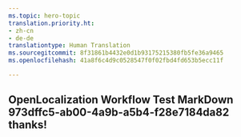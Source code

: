 ```yaml
---
ms.topic: hero-topic
translation.priority.ht:
- zh-cn
- de-de
translationtype: Human Translation
ms.sourcegitcommit: 8f31861b4432e0d1b93175215380fb5fe36a9465
ms.openlocfilehash: 41a8f6c4d9c0528547f0f02fbd4fd653b5ecc11f

---
```

## OpenLocalization Workflow Test MarkDown 973dffc5-ab00-4a9b-a5b4-f28e7184da82 thanks!



<!--HONumber=Sep16_HO1-->


